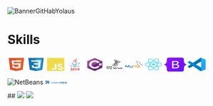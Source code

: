 ![BannerGitHabYolaus](https://github.com/YolausGG/YolausGG/assets/81392395/5adbba7b-fc6d-432f-ab30-1c8cd4716626)

### <h1> Skills </h1>
 <div display="flex">
 <img align="center" alt="HTML" height="30" width="40" src="https://raw.githubusercontent.com/devicons/devicon/master/icons/html5/html5-original.svg"> 
 <img align="center" alt="CSS" height="30" width="40" src="https://raw.githubusercontent.com/devicons/devicon/master/icons/css3/css3-original.svg">   
 <img align="center" alt="JS" height="30" width="40" src="https://raw.githubusercontent.com/devicons/devicon/master/icons/javascript/javascript-plain.svg">
 
 <img align="center" alt="Java" height="30" width="40" src="https://github.com/devicons/devicon/blob/master/icons/java/java-original-wordmark.svg"> 
 <img align="center" alt="C#" height="30" width="40" src="https://github.com/devicons/devicon/blob/master/icons/csharp/csharp-original.svg">   
 <img align="center" alt="SQLServer" height="30" width="40" src="https://github.com/devicons/devicon/blob/master/icons/microsoftsqlserver/microsoftsqlserver-plain-wordmark.svg">
 <img align="center" alt="MySQL" height="30" width="40" src="https://github.com/devicons/devicon/blob/master/icons/mysql/mysql-original-wordmark.svg">   
 
 <img align="center" alt="React" height="30" width="40" src="https://github.com/devicons/devicon/blob/master/icons/react/react-original.svg"> 
 <img align="center" alt="Bootstrap" height="40" width="50" src="https://raw.githubusercontent.com/devicons/devicon/master/icons/bootstrap/bootstrap-original.svg">

 <img align="center" alt="Visual Studio Code" height="30" width="40" src="https://github.com/devicons/devicon/blob/master/icons/vscode/vscode-original.svg"> 
 <img align="center" alt="NetBeans" height="40" width="50" src="https://github.com/apache/netbeans/blob/master/nbi/engine/native/launcher/windows/resources/icon.ico"> 
 <img align="center" alt="InteliiJIdea" height="40" width="50" src="https://github.com/devicons/devicon/blob/master/icons/intellij/intellij-original-wordmark.svg">
 </div>
##
  <a href = "mailto:godoyyolaus07@gmail.com"><img src="https://img.shields.io/badge/-Gmail-%23333?style=for-the-badge&logo=gmail&logoColor=red" target="_blank"></a>
  <a href="https://www.linkedin.com/in/yolausgg/" target="_blank"><img src="https://img.shields.io/badge/-LinkedIn-%230077B5?style=for-the-badge&logo=linkedin&logoColor=white" target="_blank"></a> 

